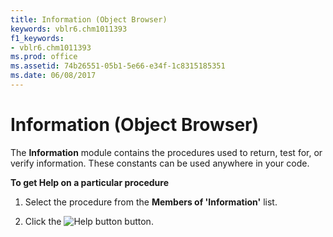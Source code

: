 ```yaml
---
title: Information (Object Browser)
keywords: vblr6.chm1011393
f1_keywords:
- vblr6.chm1011393
ms.prod: office
ms.assetid: 74b26551-05b1-5e66-e34f-1c8315185351
ms.date: 06/08/2017
---
```



# Information (Object Browser)

The  **Information** module contains the procedures used to return, test for, or verify information. These constants can be used anywhere in your code.

 **To get Help on a particular procedure**




1. Select the procedure from the  **Members of 'Information'** list.
    
2. Click the 
![Help button](images/but_help_ZA01201583.gif) button.
    


